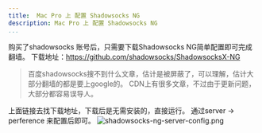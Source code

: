 ```yaml
---
title:  Mac Pro 上 配置 Shadowsocks NG
description: Mac Pro 上 配置 Shadowsocks NG
...
```


购买了shadowsocks 账号后，只需要下载Shadowsocks NG简单配置即可完成翻墙。
下载地址：https://github.com/shadowsocks/ShadowsocksX-NG

> 百度shadowsocks搜不到什么文章，估计是被屏蔽了，可以理解，估计大部分翻墙的都是要上google的。 CDN上有很多文章，不过由于更新问题，大部分都容易误导人。

上面链接去找下载地址，下载后是无需安装的，直接运行。
通过server -> perference 来配置后即可。
![shadowsocks-ng-server-config.png](http://tech.jiu-shu.com/It-Infrastructures/shadowsocks-ng-server-config.png)

